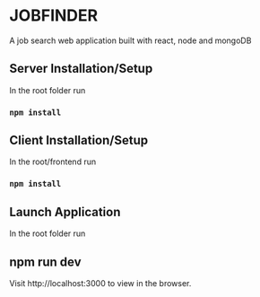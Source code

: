 # JOBFINDER

A job search web application built with react, node and mongoDB

## Server Installation/Setup

In the root folder run

### `npm install`

## Client Installation/Setup

In the root/frontend run

### `npm install`

## Launch Application

In the root folder run

## npm run dev

Visit http://localhost:3000 to view in the browser.

